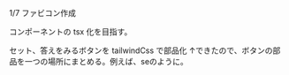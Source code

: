 1/7 ファビコン作成

コンポーネントの tsx 化を目指す。

セット、答えをみるボタンを tailwindCss で部品化
↑できたので、ボタンの部品を一つの場所にまとめる。例えば、seのように。